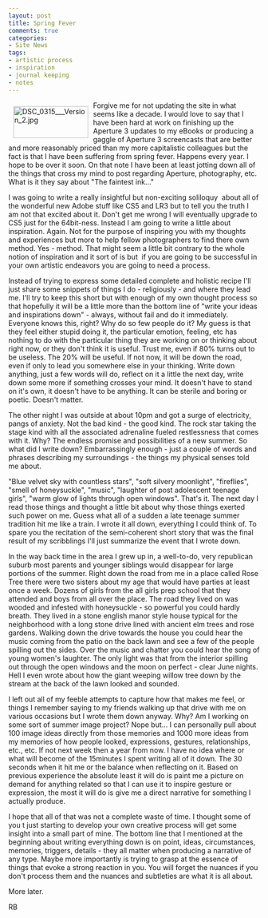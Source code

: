 ```yaml
---
layout: post
title: Spring Fever
comments: true
categories:
- Site News
tags:
- artistic process
- inspiration
- journal keeping
- notes
---
```

<a rel="lightbox" href="/wp-content/uploads/2010/06/DSC_0315___Version_2.jpg"><img title="DSC_0315___Version_2.jpg" src="/wp-content/uploads/2010/06/.thumbs/.DSC_0315___Version_2.jpg" border="0" alt="DSC_0315___Version_2.jpg" hspace="10" vspace="10" width="150" height="64" align="left" /></a>Forgive me for not updating the site in what seems like a decade. I would love to say that I have been hard at work on finishing up the Aperture 3 updates to my eBooks or producing a gaggle of Aperture 3 screencasts that are better and more reasonably priced than my more capitalistic colleagues but the fact is that I have been suffering from spring fever. Happens every year. I hope to be over it soon. On that note I have been at least jotting down all of the things that cross my mind to post regarding Aperture, photography, etc. What is it they say about "The faintest ink..."

I was going to write a really insightful but non-exciting soliloquy  about all of the wonderful new Adobe stuff like CS5 and LR3 but to tell you the truth I am not that excited about it. Don't get me wrong I will eventually upgrade to CS5 just for the 64bit-ness. Instead I am going to write a little about inspiration. Again. Not for the purpose of inspiring you with my thoughts and experiences but more to help fellow photographers to find there own method. Yes - method. That might seem a little bit contrary to the whole notion of inspiration and it sort of is but  if you are going to be successful in your own artistic endeavors you are going to need a process.

Instead of trying to express some detailed complete and holistic recipe I'll just share some snippets of things I do - religiously - and where they lead me. I'll try to keep this short but with enough of my own thought process so that hopefully it will be a little more than the bottom line of "write your ideas and inspirations down" - always, without fail and do it immediately. Everyone knows this, right? Why do so few people do it? My guess is that they feel either stupid doing it, the particular emotion, feeling, etc has nothing to do with the particular thing they are working on or thinking about right now, or they don't think it is useful. Trust me, even if 80% turns out to be useless. The 20% will be useful. If not now, it will be down the road, even if only to lead you somewhere else in your thinking. Write down anything, just a few words will do, reflect on it a little the next day, write down some more if something crosses your mind. It doesn't have to stand on it's own, it doesn't have to be anything. It can be sterile and boring or poetic. Doesn't matter.

The other night I was outside at about 10pm and got a surge of electricity, pangs of anxiety. Not the bad kind - the good kind. The rock star taking the stage kind with all the associated adrenaline fueled restlessness that comes with it. Why? The endless promise and possibilities of a new summer. So what did I write down? Embarrassingly enough - just a couple of words and phrases describing my surroundings - the things my physical senses told me about.

"Blue velvet sky with countless stars", "soft silvery moonlight", "fireflies", "smell of honeysuckle", "music", "laughter of post adolescent teenage girls", "warm glow of lights through open windows". That's it. The next day I read those things and thought a little bit about why those things exerted such power on me. Guess what all of a sudden a late teenage summer tradition hit me like a train. I wrote it all down, everything I could think of. To spare you the recitation of the semi-coherent short story that was the final result of my scribblings I'll just summarize the event that I wrote down.

In the way back time in the area I grew up in, a well-to-do, very republican suburb most parents and younger siblings would disappear for large portions of the summer. Right down the road from me in a place called Rose Tree there were two sisters about my age that would have parties at least once a week. Dozens of girls from the all girls prep school that they attended and boys from all over the place. The road they lived on was wooded and infested with honeysuckle - so powerful you could hardly breath. They lived in a stone english manor style house typical for the neighborhood with a long stone drive lined with ancient elm trees and rose gardens. Walking down the drive towards the house you could hear the music coming from the patio on the back lawn and see a few of the people spilling out the sides. Over the music and chatter you could hear the song of young women's laughter. The only light was that from the interior spilling out through the open windows and the moon on perfect - clear June nights. Hell I even wrote about how the giant weeping willow tree down by the stream at the back of the lawn looked and sounded.

I left out all of my feeble attempts to capture how that makes me feel, or things I remember saying to my friends walking up that drive with me on various occasions but I wrote them down anyway. Why? Am I working on some sort of summer image project? Nope but... I can personally pull about 100 image ideas directly from those memories and 1000 more ideas from my memories of how people looked, expressions, gestures, relationships, etc., etc. If not next week then a year from now. I have no idea where or what will become of the 15minutes I spent writing all of it down. The 30 seconds when it hit me or the balance when reflecting on it. Based on previous experience the absolute least it will do is paint me a picture on demand for anything related so that I can use it to inspire gesture or expression, the most it will do is give me a direct narrative for something I actually produce.

I hope that all of that was not a complete waste of time. I thought some of you t just starting to develop your own creative process will get some insight into a small part of mine. The bottom line that I mentioned at the beginning about writing everything down is on point, ideas, circumstances, memories, triggers, details - they all matter when producing a narrative of any type. Maybe more importantly is trying to grasp at the essence of things that evoke a strong reaction in you. You will forget the nuances if you don't process them and the nuances and subtleties are what it is all about.

More later.

RB